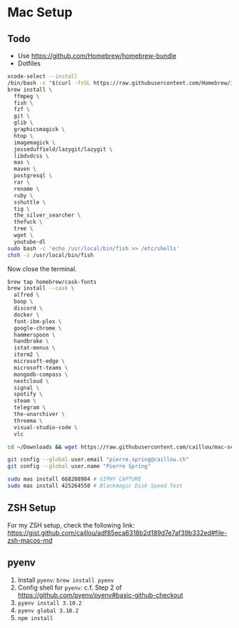 # Mac Setup

## Todo

- Use https://github.com/Homebrew/homebrew-bundle
- Dotfiles

```bash
xcode-select --install
/bin/bash -c "$(curl -fsSL https://raw.githubusercontent.com/Homebrew/install/master/install.sh)"
brew install \
  ffmpeg \
  fish \
  fzf \
  git \
  glib \
  graphicsmagick \
  htop \
  imagemagick \
  jesseduffield/lazygit/lazygit \
  libdvdcss \
  mas \
  maven \
  postgresql \
  rar \
  rename \
  ruby \
  sshuttle \
  tig \
  the_silver_searcher \
  thefuck \
  tree \
  wget \
  youtube-dl
sudo bash -c 'echo /usr/local/bin/fish >> /etc/shells'
chsh -s /usr/local/bin/fish
```

Now close the terminal.

```bash
brew tap homebrew/cask-fonts
brew install --cask \
  alfred \
  boop \
  discord \
  docker \
  font-ibm-plex \
  google-chrome \
  hammerspoon \
  handbrake \
  istat-menus \
  iterm2 \
  microsoft-edge \
  microsoft-teams \
  mongodb-compass \
  nextcloud \
  signal \
  spotify \
  steam \
  telegram \
  the-unarchiver \
  threema \
  visual-studio-code \
  vlc

cd ~/Downloads && wget https://raw.githubusercontent.com/caillou/mac-setup/main/ayu%20dark.itermcolors && open "ayu Dark.itermcolors"

git config --global user.email "pierre.spring@caillou.ch"
git config --global user.name "Pierre Spring"

sudo mas install 668208984 # GIPHY CAPTURE
sudo mas install 425264550 # Blackmagic Disk Speed Test
```

## ZSH Setup

For my ZSH setup, check the following link: https://gist.github.com/caillou/adf85eca6318b2d189d7e7af39b332ed#file-zsh-macos-md

## pyenv

1. Install `pyenv`: `brew install pyenv`
2. Config shell for `pyenv`: c.f. Step 2 of https://github.com/pyenv/pyenv#basic-github-checkout
3. `pyenv install 3.10.2`
4. `pyenv global 3.10.2`
5. `npm install`
